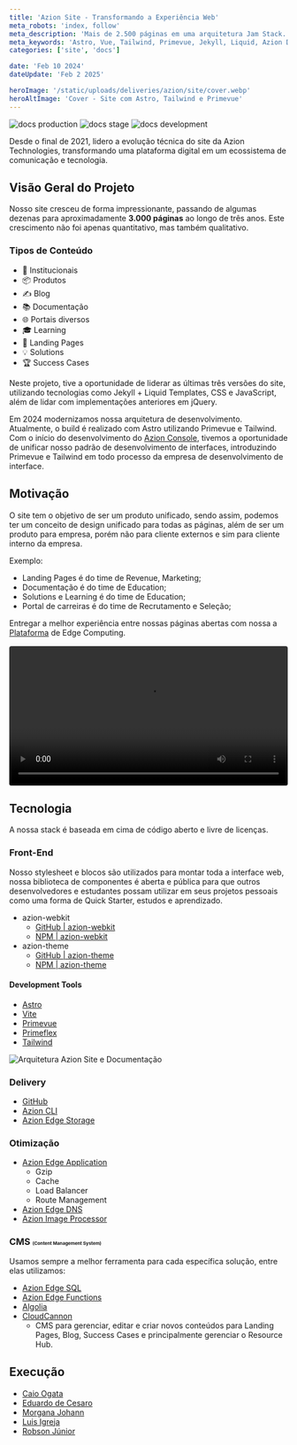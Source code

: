 ```yaml
---
title: 'Azion Site - Transformando a Experiência Web'
meta_robots: 'index, follow'
meta_description: 'Mais de 2.500 páginas em uma arquitetura Jam Stack. Experiência de usuário com tecnologias consolidadas no mundo do Front-End. Padronizando, escalando e viabilizando multiplicar agilidade de concepção e desenvolvimento.'
meta_keywords: 'Astro, Vue, Tailwind, Primevue, Jekyll, Liquid, Azion Docs, Documentação Azion'
categories: ['site', 'docs']

date: 'Feb 10 2024'
dateUpdate: 'Feb 2 2025'

heroImage: '/static/uploads/deliveries/azion/site/cover.webp'
heroAltImage: 'Cover - Site com Astro, Tailwind e Primevue'
---
```

![docs production](https://github.com/aziontech/docs/actions/workflows/prod.yml/badge.svg)
![docs stage](https://github.com/aziontech/docs/actions/workflows/stage.yml/badge.svg)
![docs development](https://github.com/aziontech/docs/actions/workflows/dev.yml/badge.svg)

Desde o final de 2021, lidero a evolução técnica do site da Azion Technologies,
transformando uma plataforma digital em um ecossistema de comunicação e tecnologia.

## Visão Geral do Projeto

Nosso site cresceu de forma impressionante, passando de algumas dezenas para aproximadamente **3.000 páginas** ao
longo de três anos. Este crescimento não foi apenas quantitativo, mas também qualitativo.


### Tipos de Conteúdo

- 🏢 Institucionais
- 📦 Produtos
- ✍️ Blog   
- 📚 Documentação
- 🌐 Portais diversos
- 🎓 Learning
- 📣 Landing Pages
- 💡 Solutions
- 🏆 Success Cases

Neste projeto, tive a oportunidade de liderar as últimas três versões do site, utilizando tecnologias como
Jekyll + Liquid Templates, CSS e JavaScript, além de lidar com implementações anteriores em jQuery.

Em 2024 modernizamos nossa arquitetura de desenvolvimento.
Atualmente, o build é realizado com Astro utilizando Primevue e Tailwind.
Com o início do desenvolvimento do [Azion Console](https://console.azion.com/),
tivemos a oportunidade de unificar nosso padrão de desenvolvimento de interfaces,
introduzindo Primevue e Tailwind em todo processo da empresa de desenvolvimento de interface.


## Motivação

O site tem o objetivo de ser um produto unificado, sendo assim, podemos ter um conceito de design unificado para todas as páginas,
além de ser um produto para empresa, porém não para cliente externos e sim para cliente interno da empresa.

Exemplo:
- Landing Pages é do time de Revenue, Marketing;
- Documentação é do time de Education;
- Solutions e Learning é do time de Education;
- Portal de carreiras é do time de Recrutamento e Seleção;


Entregar a melhor experiência entre nossas páginas abertas com nossa a [Plataforma](https://console.azion.com/) de Edge Computing.

<video controls style="width: 100%; margin: 1rem auto; display: block; border-radius: 4px;">
  <source src="/static/uploads/deliveries/azion/site/video.mp4" type="video/mp4" />
  <p>Seu navegador não suporta tag de vídeo.</p>
</video>


## Tecnologia

A nossa stack é baseada em cima de código aberto e livre de licenças.


### Front-End

Nosso stylesheet e blocos são utilizados para montar toda a interface web, nossa biblioteca de componentes é aberta e pública para que outros desenvolvedores e estudantes possam utilizar em seus projetos pessoais como uma forma de Quick Starter, estudos e aprendizado.


- azion-webkit
    - [GitHub | azion-webkit](https://github.com/aziontech/azion-webkit)
    - [NPM | azion-webkit](https://www.npmjs.com/package/azion-webkit)
- azion-theme
    - [GitHub | azion-theme](https://github.com/aziontech/azion-theme)
    - [NPM | azion-theme](https://www.npmjs.com/package/azion-theme)


#### Development Tools

- [Astro](https://astro.build/)
- [Vite](https://vitejs.dev/)
- [Primevue](https://primevue.org/)
- [Primeflex](https://primeflex.org/) 
- [Tailwind](https://tailwindcss.com/) 

![Arquitetura Azion Site e Documentação](/static/uploads/deliveries/azion/site/architecture.png)


### Delivery

- [GitHub](https://github.com/)
- [Azion CLI](https://www.azion.com/pt-br/blog/azion-cli-implemente-jamstack-edge/)
- [Azion Edge Storage](https://www.azion.com/pt-br/documentacao/produtos/store/edge-storage/)


### Otimização

- [Azion Edge Application](https://www.azion.com/pt-br/blog/como-o-edge-application-pode-melhorar-a-sua-experiencia-de-usuario/)
    - Gzip
    - Cache
    - Load Balancer
    - Route Management
- [Azion Edge DNS](https://www.azion.com/pt-br/blog/beneficios-de-um-dns-no-edge/)
- [Azion Image Processor](https://www.azion.com/pt-br/blog/como-a-otimizacao-de-imagens-ajuda-empresas-de-midia/)


### CMS <small style="font-size: 50%">(Content Management System)</small>

Usamos sempre a melhor ferramenta para cada específica solução, entre elas utilizamos:

- [Azion Edge SQL](https://www.azion.com/pt-br/blog/azion-edge-sql/)
- [Azion Edge Functions](https://www.azion.com/pt-br/blog/azion-apresenta-edge-functions/)
- [Algolia](https://www.algolia.com/)
- [CloudCannon](https://cloudcannon.com/)
    - CMS para gerenciar, editar e criar novos conteúdos para Landing Pages, Blog, Success Cases e principalmente gerenciar o Resource Hub.


## Execução

- [Caio Ogata](https://www.linkedin.com/in/caioogata/)
- [Eduardo de Cesaro](https://www.linkedin.com/in/cesaroeduardo/)
- [Morgana Johann](https://www.linkedin.com/in/morgana-johann/)
- [Luis Igreja](https://www.linkedin.com/in/luisigreja/)
- [Robson Júnior](https://www.linkedin.com/in/robsongajunior/)


